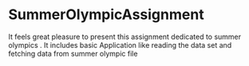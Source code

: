 # SummerOlympicAssignment
It feels great pleasure to present this assignment dedicated to summer olympics . It includes basic Application like reading the data set and fetching data from summer olympic file
